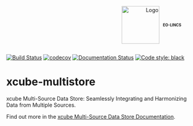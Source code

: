<div style="text-align: right;">
  <figure style="display: inline-flex; align-items: center;">
    <img src="docs/assets/eo-lincs.png" alt="Logo" style="height: 100px;">
    <figcaption style="font-weight: bold; font-size: 10px; margin-left: 10px;">EO-LINCS</figcaption>
  </figure>
</div>

[![Build Status](https://github.com/xcube-dev/xcube-multistore/actions/workflows/unittest-workflow.yml/badge.svg?branch=main)](https://github.com/xcube-dev/xcube-multistore/actions)
[![codecov](https://codecov.io/gh/xcube-dev/xcube-multistore/branch/main/graph/badge.svg)](https://codecov.io/gh/xcube-dev/xcube-multistore)
[![Documentation Status](https://img.shields.io/badge/docs-latest-blue.svg)](https://xcube-dev.github.io/xcube-multistore/)
[![Code style: black](https://img.shields.io/badge/code%20style-black-000000.svg)](https://github.com/psf/black)


# xcube-multistore

xcube Multi-Source Data Store: Seamlessly Integrating and Harmonizing Data from 
Multiple Sources.

Find out more in the [xcube Multi-Source Data Store Documentation](https://xcube-dev.github.io/xcube-multistore/).
